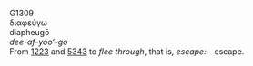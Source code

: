 G1309  
διαφεύγω  
diapheugō  
*dee-af-yoo‘-go*  
From [1223](g1223) and [5343](g5343) to *flee* *through*, that is,
*escape:* - escape.  
